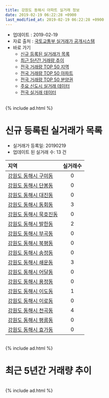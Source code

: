 ```yaml
---
title: 강원도 동해시 아파트 실거래 정보
date: 2019-02-19 06:22:28 +0900
last_modified_at: 2019-02-19 06:22:28 +0900
---
```


* 업데이트 : 2019-02-19
* 자료 출처 : [국토교통부 실거래가 공개시스템](http://rt.molit.go.kr)
* 바로 가기
    * [신규 등록된 실거래가 목록](#신규-등록된-실거래가-목록)
    * [최근 5년간 거래량 추이](#최근-5년간-거래량-추이)
    * [전국 거래량 TOP 50 지역](https://ayogom.github.io/apt-trade-info/최근-3개월-전국에서-가장-거래가-많이-발생한-지역)
    * [전국 거래량 TOP 50 아파트](https://ayogom.github.io/apt-trade-info/최근-3개월-전국에서-가장-거래가-많이-발생한-아파트)
    * [전국 거래량 TOP 50 분양권](https://ayogom.github.io/apt-trade-info/최근-3개월-전국에서-가장-거래가-많이-발생한-분양권)
    * [주요 신도시 실거래 데이터](https://ayogom.github.io/apt-trade-info/주요-신도시)
    * [전국 실거래 데이터](https://ayogom.github.io/apt-trade-info/전국)

<br>
{% include ad.html %}
<br>

# 신규 등록된 실거래가 목록
* 실거래가 등록일: 20190219
* 업데이트 된 실거래 수: 13 건


|지역|실거래수|
|:---|:---:|
|[강원도 동해시 구미동](https://ayogom.github.io/apt-trade-info/강원도-동해시-구미동)|0|
|[강원도 동해시 단봉동](https://ayogom.github.io/apt-trade-info/강원도-동해시-단봉동)|0|
|[강원도 동해시 대진동](https://ayogom.github.io/apt-trade-info/강원도-동해시-대진동)|0|
|[강원도 동해시 동회동](https://ayogom.github.io/apt-trade-info/강원도-동해시-동회동)|3|
|[강원도 동해시 묵호진동](https://ayogom.github.io/apt-trade-info/강원도-동해시-묵호진동)|0|
|[강원도 동해시 발한동](https://ayogom.github.io/apt-trade-info/강원도-동해시-발한동)|2|
|[강원도 동해시 부곡동](https://ayogom.github.io/apt-trade-info/강원도-동해시-부곡동)|0|
|[강원도 동해시 북평동](https://ayogom.github.io/apt-trade-info/강원도-동해시-북평동)|0|
|[강원도 동해시 송정동](https://ayogom.github.io/apt-trade-info/강원도-동해시-송정동)|0|
|[강원도 동해시 쇄운동](https://ayogom.github.io/apt-trade-info/강원도-동해시-쇄운동)|3|
|[강원도 동해시 어달동](https://ayogom.github.io/apt-trade-info/강원도-동해시-어달동)|0|
|[강원도 동해시 용정동](https://ayogom.github.io/apt-trade-info/강원도-동해시-용정동)|0|
|[강원도 동해시 이도동](https://ayogom.github.io/apt-trade-info/강원도-동해시-이도동)|1|
|[강원도 동해시 이로동](https://ayogom.github.io/apt-trade-info/강원도-동해시-이로동)|0|
|[강원도 동해시 천곡동](https://ayogom.github.io/apt-trade-info/강원도-동해시-천곡동)|4|
|[강원도 동해시 평릉동](https://ayogom.github.io/apt-trade-info/강원도-동해시-평릉동)|0|
|[강원도 동해시 효가동](https://ayogom.github.io/apt-trade-info/강원도-동해시-효가동)|0|


<br>
{% include ad.html %}
<br>

# 최근 5년간 거래량 추이


<div style="width:100%;">
    <canvas id="deal_progress" height="200"></canvas>
</div>

<script>
new Chart(document.getElementById("deal_progress"), {
    type: 'line',
    data: {
        labels: ['201402','201403','201404','201405','201406','201407','201408','201409','201410','201411','201412','201501','201502','201503','201504','201505','201506','201507','201508','201509','201510','201511','201512','201601','201602','201603','201604','201605','201606','201607','201608','201609','201610','201611','201612','201701','201702','201703','201704','201705','201706','201707','201708','201709','201710','201711','201712','201801','201802','201803','201804','201805','201806','201807','201808','201809','201810','201811','201812','201901','201902'],
        datasets: [{
            label: '매매',
            pointRadius: 1,
            data: [45, 138, 99, 82, 70, 105, 138, 93, 96, 82, 126, 77, 86, 119, 91, 85, 97, 92, 57, 74, 82, 75, 64, 73, 73, 107, 76, 80, 95, 55, 107, 79, 101, 101, 104, 60, 95, 112, 78, 111, 94, 81, 81, 73, 66, 72, 63, 74, 71, 108, 81, 71, 72, 56, 60, 70, 85, 80, 76, 58, 24],
            borderColor: "rgba(255, 201, 14, 1)",
            backgroundColor: "rgba(255, 201, 14, 0.5)",
            fill: false,
            lineTension: 0
        },{
            label: '전월세',
            pointRadius: 1,
            data: [124, 108, 97, 98, 177, 120, 109, 107, 189, 105, 75, 115, 105, 124, 113, 95, 122, 141, 110, 96, 114, 143, 108, 116, 129, 127, 92, 94, 137, 109, 172, 112, 138, 99, 95, 122, 233, 136, 109, 113, 145, 114, 214, 130, 111, 113, 161, 150, 125, 120, 127, 158, 129, 114, 200, 115, 134, 108, 179, 115, 45],
            borderColor: "rgba(0, 141, 185, 1)",
            backgroundColor: "rgba(0, 141, 185, 0.5)",
            fill: false,
            lineTension: 0
        }
        ]
    },
    options: {
        responsive: true,
        title: {
            display: false
        },
        tooltips: {
            mode: 'index',
            intersect: false
        },
        hover: {
            mode: 'nearest',
            intersect: true
        },
        scales: {
            xAxes: [{
                display: true,
                scaleLabel: {
                    display: true,
                    labelString: '년/월'
                }
            }],
            yAxes: [{
                display: true,
                ticks: {
                    suggestedMin: 0,
                },
                scaleLabel: {
                    display: true,
                    labelString: '실거래 수'
                }
            }]
        }
    }
});

</script>


<br>
{% include ad.html %}
<br>

